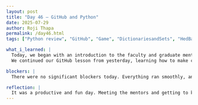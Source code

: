 ```yaml
---
layout: post
title: "Day 46 – GitHub and Python"
date: 2025-07-29
author: Roji Thapa
permalink: /day46.html
tags: ["Python review", "GitHub", "Game", "DictionariesandSets", "HedBanz"]

what_i_learned: |
  Today, we began with an introduction to the faculty and graduate mentors from the different research groups. I met with my project group, where we introduced ourselves and discussed the details of our project, including the programming languages we’ll be using. And what we will be doing for our research.
  We continued our GitHub lesson from yesterday, learning how to make changes to the website. Later, we split into groups for a Python session, where we reviewed dictionaries and sets—a helpful refresher that made these concepts easier to understand.

blockers: |
  There were no significant blockers today. Everything ran smoothly, and the sessions were easy to follow and engaging.

reflection: |
  It was a productive and fun day. Meeting the mentors and getting to know more about our project helped me feel more motivated and focused. The hands-on GitHub work was helped me, and the Python course was a great way to understand and review. Ending the day with a fun game  and updating our blogs made the experience both educational and enjoyable.
---
```

